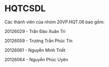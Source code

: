 # HQTCSDL
 Các thành viên của nhóm 20VP.HQT.06 bao gồm:
<p> 20126029 - Trần Đào Xuân Trí 
<p> 20126059 - Trương Trần Phúc Tín
<p> 20126061 - Nguyễn Minh Triết
<p> 20126064 - Nguyễn Phúc Uyên
